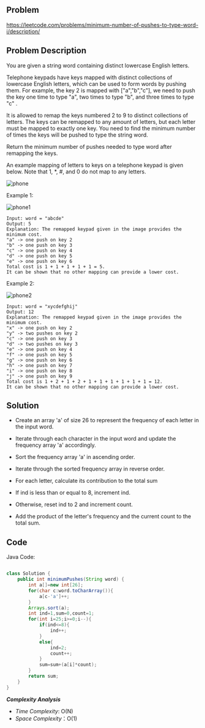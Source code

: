 ## Problem

https://leetcode.com/problems/minimum-number-of-pushes-to-type-word-i/description/

## Problem Description

You are given a string word containing distinct lowercase English letters.

Telephone keypads have keys mapped with distinct collections of lowercase English letters, which can be used to form words by pushing them. For example, the key 2 is mapped with ["a","b","c"], we need to push the key one time to type "a", two times to type "b", and three times to type "c" .

It is allowed to remap the keys numbered 2 to 9 to distinct collections of letters. The keys can be remapped to any amount of letters, but each letter must be mapped to exactly one key. You need to find the minimum number of times the keys will be pushed to type the string word.

Return the minimum number of pushes needed to type word after remapping the keys.

An example mapping of letters to keys on a telephone keypad is given below. Note that 1, *, #, and 0 do not map to any letters.

![phone](https://github.com/YasaswiniDesai/Leetcode/assets/92711164/850ec889-a1eb-4028-bce0-d3b46324e422)

Example 1:

![phone1](https://github.com/YasaswiniDesai/Leetcode/assets/92711164/8d761f47-a8c5-4592-93cb-a2b4782ebe23)
```
Input: word = "abcde"
Output: 5
Explanation: The remapped keypad given in the image provides the minimum cost.
"a" -> one push on key 2
"b" -> one push on key 3
"c" -> one push on key 4
"d" -> one push on key 5
"e" -> one push on key 6
Total cost is 1 + 1 + 1 + 1 + 1 = 5.
It can be shown that no other mapping can provide a lower cost.
```

Example 2:

![phone2](https://github.com/YasaswiniDesai/Leetcode/assets/92711164/afad5ae6-8c30-4dd7-95f5-77afa1ac23af)
```
Input: word = "xycdefghij"
Output: 12
Explanation: The remapped keypad given in the image provides the minimum cost.
"x" -> one push on key 2
"y" -> two pushes on key 2
"c" -> one push on key 3
"d" -> two pushes on key 3
"e" -> one push on key 4
"f" -> one push on key 5
"g" -> one push on key 6
"h" -> one push on key 7
"i" -> one push on key 8
"j" -> one push on key 9
Total cost is 1 + 2 + 1 + 2 + 1 + 1 + 1 + 1 + 1 + 1 = 12.
It can be shown that no other mapping can provide a lower cost.
```

## Solution

* Create an array 'a' of size 26 to represent the frequency of each letter in the input word.

* Iterate through each character in the input word and update the frequency array 'a' accordingly.

* Sort the frequency array 'a' in ascending order.

* Iterate through the sorted frequency array in reverse order.

* For each letter, calculate its contribution to the total sum

* If ind is less than or equal to 8, increment ind.
  
* Otherwise, reset ind to 2 and increment count.

* Add the product of the letter's frequency and the current count to the total sum.

## Code

Java Code:
```java

class Solution {
    public int minimumPushes(String word) {
        int a[]=new int[26];
        for(char c:word.toCharArray()){
            a[c-'a']++;
        }
        Arrays.sort(a);
        int ind=1,sum=0,count=1;
        for(int i=25;i>=0;i--){
            if(ind<=8){
                ind++;
            }
            else{
                ind=2;
                count++;
            }
            sum=sum+(a[i]*count);
        }
        return sum;
    }
}
```

**_Complexity Analysis_**

- _Time Complexity_: O(N)
- _Space Complexity_：O(1)
